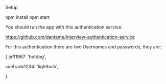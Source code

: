 Setup

npm install
npm start

You should run the app with this authentication service:

https://github.com/dantame/interview-authentication-service

For this authentication there are two Usernames and passwords, they are:

{ 
jeff1967: 'hotdog',

suefrank1234: 'lightbulb',

}
